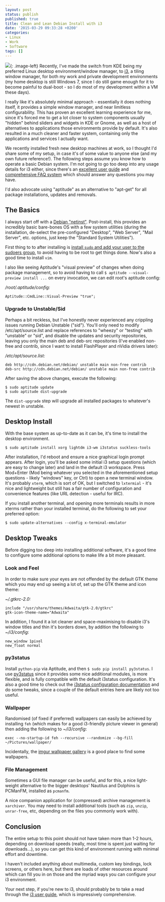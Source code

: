 ```yaml
---
layout: post
status: publish
published: true
title: Clean and Lean Debian Install with i3
date: '2015-03-29 09:33:28 +0200'
categories:
- Linux
- Work
- Software
tags: []
---
```


![](https://upload.wikimedia.org/wikipedia/commons/8/87/I3_window_manager_logo.png){: .image-left}
Recently, I've made the switch from KDE being my preferred Linux desktop
environment/window manager, to [i3](http://i3wm.org/), a tiling window
manager, for both my work and private development environments (my home
desktop is still Windows 7, since I do still game enough for it to
become painful to dual-boot - so I do most of my development within a VM
these days).

I really like it's absolutely minimal approach - essentially it does
nothing itself, it provides a simple window manager, and near limitless
configurability. This has proven an excellent learning experience for
me, since it's forced me to get a lot closer to system components
usually "hidden" behind sliders and widgets in KDE or Gnome, as well as
a host of alternatives to applications those environments provide by
default. It's also resulted in a much cleaner and faster system,
containing only the applications and services I actually want.

We recently installed fresh new desktop machines at work, so I thought
I'd share some of my setup, in case it's of some value to anyone else
(and my own future reference!). The following steps assume you know how
to operate a basic Debian system. I'm not going to go too deep into any
usage details for i3 either, since there's an [excellent user
guide](http://i3wm.org/docs/userguide.html) and [comprehensive FAQ
system](https://faq.i3wm.org/) which should answer any questions you may
have.

I'd also advocate using "aptitude" as an alternative to "apt-get" for
all package installations, updates and removals.

## The Basics

I always start off with a [Debian
"netinst"](https://www.debian.org/CD/netinst/). Post-install, this
provides an incredibly basic bare-bones OS with a few system utilities
(during the installation, de-select the pre-configured "Desktop", "Web
Server", "Mail Server", etc. options, just keep the "Standard System
Utilities").

First thing to to after installing is [install `sudo` and add your user
to the sudoers group](https://wiki.debian.org/sudo), to avoid having to
be root to get things done. Now's also a good time to install `vim`.

I also like seeing Aptitude's "visual preview" of changes when doing
package management, so to avoid having to call
`$ aptitude --visual-preview install ...` on every invocation, we can
edit root's aptitude config:

*/root/.aptitude/config:*

    Aptitude::CmdLine::Visual-Preview "true";

### Upgrade to Unstable/Sid

Perhaps a bit reckless, but I've honestly never experienced any
crippling issues running Debian Unstable ("sid"). You'll only need to
modify /etc/apt/source.list and replace references to "wheezy" or
"testing" with "unstable" or "sid", and disable the updates and security
repositories, leaving you only the main deb and deb-src repositories
(I've enabled non-free and contrib, since I want to install FlashPlayer
and nVidia drivers later):

*/etc/apt/source.list:*

    deb http://cdn.debian.net/debian/ unstable main non-free contrib
    deb-src http://cdn.debian.net/debian/ unstable main non-free contrib

After saving the above changes, execute the following:

    $ sudo aptitude update
    $ sudo aptitude dist-upgrade

The `dist-upgrade` step will upgrade all installed packages to
whatever's newest in unstable.

## Desktop Install

With the base system as up-to-date as it can be, it's time to install
the desktop environment.

    $ sudo aptitude install xorg lightdm i3-wm i3status suckless-tools

After installation, I'd reboot and ensure a nice graphical login prompt
appears. After login, you'll be asked some initial i3 setup questions
(which are easy to change later) and land in the default i3 workspace.
Press Mod+Enter (Mod being whatever you selected in the aforementioned
setup questions - likely "windows" key, or Ctrl) to open a new terminal
window. It's probably `xterm`, which is sort of OK, but I switched to
`lxtermial` - it's nice and lightweight but still has a fair number of
configuration and convenience features (like URL detection - useful for
IRC).

If you install another terminal, and opening more terminals results in
more xterms rather than your installed terminal, do the following to set
your preferred option:

    $ sudo update-alternatives --config x-terminal-emulator

## Desktop Tweaks

Before digging too deep into installing additional software, it's a good
time to configure some additional options to make life a bit more
pleasant.

### Look and Feel

In order to make sure your eyes are not offended by the default GTK
theme which you may end up seeing a lot of, set up the GTK theme and
icon theme:

*\~/.gtkrc-2.0:*

    include "/usr/share/themes/Adwaita/gtk-2.0/gtkrc"
    gtk-icon-theme-name="Adwaita"

In addition, I found it a lot cleaner and space-maximising to disable
i3's window titles and thin it's borders down, by addition the following
to *\~/i3/config*:

    new_window 1pixel
    new_float normal

### py3status

Install `python-pip` via Aptitude, and then
`$ sudo pip install py3status`. I use
[py3status](https://github.com/ultrabug/py3status) since it provides
some nice additional modules, is more flexible, and is fully compatible
with the default i3status configuration. It's also a good time to check
out the [i3status configuration
documentation](http://i3wm.org/i3status/manpage.html) and do some
tweaks, since a couple of the default entries here are likely not too
useful.

### Wallpaper

Randomised (of fixed if preferred) wallpapers can easily be achieved by
installing `feh` (which makes for a good i3-friendly picture viewer in
general) then adding the following to *\~/i3/config*:

    exec --no-startup-id feh --recursive --randomize --bg-fill ~/Pictures/wallpaper/

Incidentally, the [imgur wallpaper
gallery](https://imgur.com/r/wallpaper) is a good place to find some
wallpapers.

### File Management

Sometimes a GUI file manager can be useful, and for this, a nice
light-weight alternative to the bigger desktops' Nautilus and Dolphins
is PCManFM, installed as `pcmanfm`.

A nice companion application for (compressed) archive management is
`xarchiver`. You may need to install additional tools (such as `zip`,
`unzip`, `unrar-free`, etc, depending on the files you commonly work
with).

## Conclusion

The entire setup to this point should not have taken more than 1-2
hours, depending on download speeds (really, most time is spent just
waiting for downloads...), so you can get this kind of environment
running with minimal effort and downtime.

I haven't included anything about multimedia, custom key bindings, lock
screens, or others here, but there are loads of other resources around
which can fill you in on those and the myriad ways you can configure
your i3 environment.

Your next step, if you're new to i3, should probably be to take a read
through the [i3 user guide](http://i3wm.org/docs/userguide.html), which
is impressively comprehensive.
